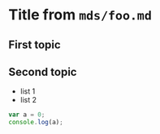 # Title from `mds/foo.md`

## First topic


## Second topic

- list 1
- list 2

```javascript
var a = 0;
console.log(a);
```